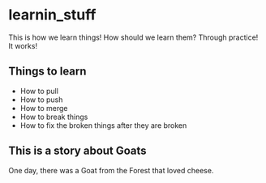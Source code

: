 # learnin_stuff

This is how we learn things! How should we learn them? Through practice! It works!

## Things to learn

- How to pull
- How to push
- How to merge
- How to break things
- How to fix the broken things after they are broken


## This is a story about Goats

One day, there was a Goat from the Forest that loved cheese.
